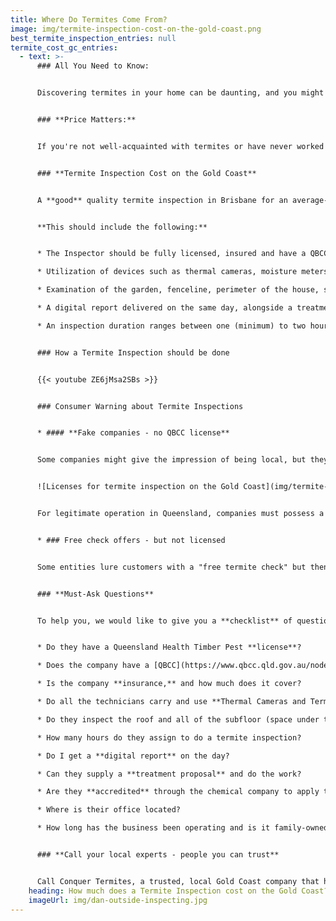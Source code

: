 ```yaml
---
title: Where Do Termites Come From?
image: img/termite-inspection-cost-on-the-gold-coast.png
best_termite_inspection_entries: null
termite_cost_gc_entries:
  - text: >-
      ### All You Need to Know:


      Discovering termites in your home can be daunting, and you might be asking yourself – who do I contact and how much will it set me back?


      ### **Price Matters:**


      If you're not well-acquainted with termites or have never worked with a pest control expert before, it is likely your first question will be "How much"? However, it's crucial to ensure you’re comparing similar services when picking a company for your termite inspection. The sad reality is that the standard of service can vary widely and this is normally reflected in price.


      ### **Termite Inspection Cost on the Gold Coast**


      A **good** quality termite inspection in Brisbane for an average-sized house typically costs around **$330**.


      **This should include the following:**


      * The Inspector should be fully licensed, insured and have a QBCC license

      * Utilization of devices such as thermal cameras, moisture meters, and termatrac motion detectors.

      * Examination of the garden, fenceline, perimeter of the house, subfloor, internal exposed timbers, and the roof cavity.

      * A digital report delivered on the same day, alongside a treatment proposal.

      * An inspection duration ranges between one (minimum) to two hours. 


      ### How a Termite Inspection should be done


      {{< youtube ZE6jMsa2SBs >}}


      ### Consumer Warning about Termite Inspections


      * #### **Fake companies - no QBCC license**


      Some companies might give the impression of being local, but they might operate from distant interstate call centres without the requisite Queensland licenses.


      ![Licenses for termite inspection on the Gold Coast](img/termite-licenses-queensland.png)


      For legitimate operation in Queensland, companies must possess a [QBCC license](https://www.qbcc.qld.gov.au/). Without it, these are essentially **subcontractors** who might not have proper insurance and shouldn't advertise termite-related services.


      * ### Free check offers - but not licensed


      Some entities lure customers with a "free termite check" but then propose dubious and overpriced baiting systems. Often, these operators lack appropriate licensing and might ask you to sign waivers, sidestepping Australian Standards.


      ### **Must-Ask Questions**


      To help you, we would like to give you a **checklist** of questions you should ask when calling companies in Brisbane, Australia. You don’t need to ask them all - choose your best three:


      * Do they have a Queensland Health Timber Pest **license**?

      * Does the company have a [QBCC](https://www.qbcc.qld.gov.au/node/2526) (Queensland Building Construction Commission) **license**?

      * Is the company **insurance,** and how much does it cover?

      * Do all the technicians carry and use **Thermal Cameras and Termatrac** Motion Detection devices?

      * Do they inspect the roof and all of the subfloor (space under the floor)?

      * How many hours do they assign to do a termite inspection?

      * Do I get a **digital report** on the day?

      * Can they supply a **treatment proposal** and do the work?

      * Are they **accredited** through the chemical company to apply the product?

      * Where is their office located?

      * How long has the business been operating and is it family-owned?


      ### **Call your local experts - people you can trust**


      Call Conquer Termites, a trusted, local Gold Coast company that has been in business for 20 years.
    heading: How much does a Termite Inspection cost on the Gold Coast?
    imageUrl: img/dan-outside-inspecting.jpg
---
```

